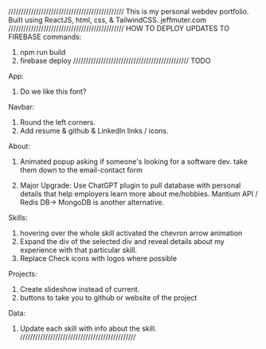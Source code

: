 //////////////////////////////////////////////
This is my personal webdev portfolio. Built using ReactJS, html, css, & TailwindCSS.
jeffmuter.com
//////////////////////////////////////////////
HOW TO DEPLOY UPDATES TO FIREBASE
commands:

1. npm run build
2. firebase deploy
   //////////////////////////////////////////////
   TODO

App:

1. Do we like this font?

Navbar:

1. Round the left corners.
2. Add resume & github & LinkedIn links / icons.

About:

1. Animated popup asking if someone's looking for a software dev. take them down to the email-contact form

2. Major Upgrade: Use ChatGPT plugin to pull database with personal details that help employers learn more about me/hobbies. Mantium API / Redis DB-> MongoDB is another alternative.

Skills:

1. hovering over the whole skill activated the chevron arrow animation
2. Expand the div of the selected div and reveal details about my experience with that particular skill.
3. Replace Check icons with logos where possible

Projects:

1. Create slideshow instead of current.
2. buttons to take you to github or website of the project

Data:

1. Update each skill with info about the skill.
   //////////////////////////////////////////////
